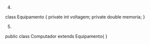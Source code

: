 4)
class Equipamento {
    private int voltagem;
    private double memoria;
}

5)
public class Computador extends Equipamento{
}
